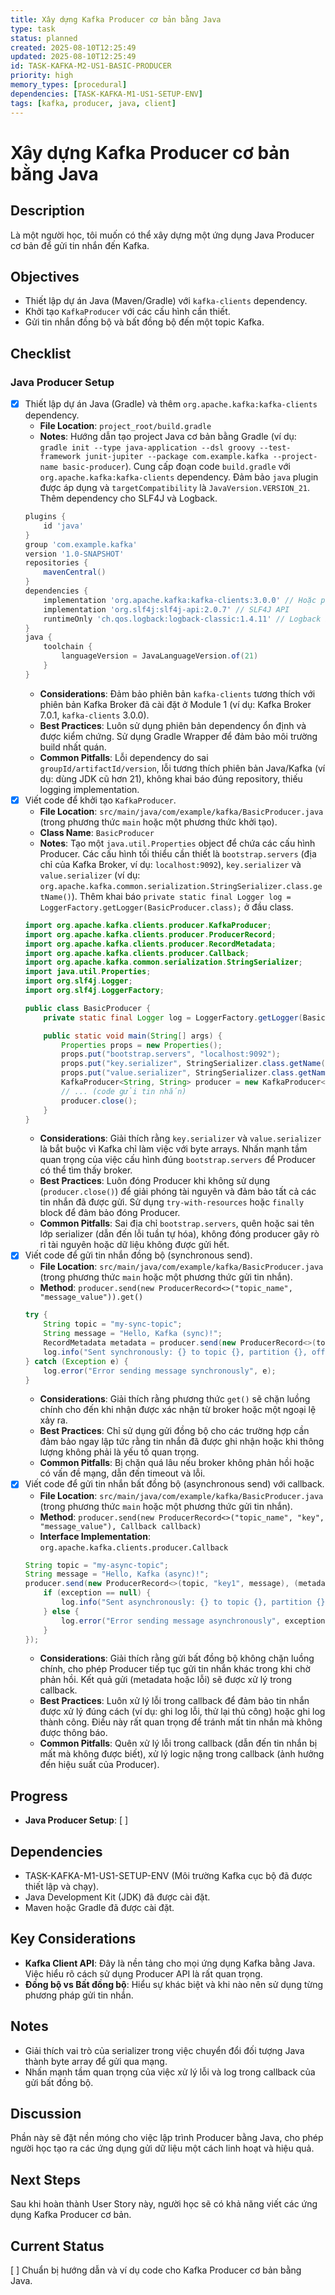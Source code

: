```yaml
---
title: Xây dựng Kafka Producer cơ bản bằng Java
type: task
status: planned
created: 2025-08-10T12:25:49
updated: 2025-08-10T12:25:49
id: TASK-KAFKA-M2-US1-BASIC-PRODUCER
priority: high
memory_types: [procedural]
dependencies: [TASK-KAFKA-M1-US1-SETUP-ENV]
tags: [kafka, producer, java, client]
---
```


# Xây dựng Kafka Producer cơ bản bằng Java

## Description
Là một người học, tôi muốn có thể xây dựng một ứng dụng Java Producer cơ bản để gửi tin nhắn đến Kafka.

## Objectives
*   Thiết lập dự án Java (Maven/Gradle) với `kafka-clients` dependency.
*   Khởi tạo `KafkaProducer` với các cấu hình cần thiết.
*   Gửi tin nhắn đồng bộ và bất đồng bộ đến một topic Kafka.

## Checklist
### Java Producer Setup
- [x] Thiết lập dự án Java (Gradle) và thêm `org.apache.kafka:kafka-clients` dependency.
    - **File Location**: `project_root/build.gradle`
    - **Notes**: Hướng dẫn tạo project Java cơ bản bằng Gradle (ví dụ: `gradle init --type java-application --dsl groovy --test-framework junit-jupiter --package com.example.kafka --project-name basic-producer`). Cung cấp đoạn code `build.gradle` với `org.apache.kafka:kafka-clients` dependency. Đảm bảo `java` plugin được áp dụng và `targetCompatibility` là `JavaVersion.VERSION_21`. Thêm dependency cho SLF4J và Logback.
    ```gradle
    plugins {
        id 'java'
    }
    group 'com.example.kafka'
    version '1.0-SNAPSHOT'
    repositories {
        mavenCentral()
    }
    dependencies {
        implementation 'org.apache.kafka:kafka-clients:3.0.0' // Hoặc phiên bản tương thích với Kafka 7.0.1
        implementation 'org.slf4j:slf4j-api:2.0.7' // SLF4J API
        runtimeOnly 'ch.qos.logback:logback-classic:1.4.11' // Logback implementation
    }
    java {
        toolchain {
            languageVersion = JavaLanguageVersion.of(21)
        }
    }
    ```
    - **Considerations**: Đảm bảo phiên bản `kafka-clients` tương thích với phiên bản Kafka Broker đã cài đặt ở Module 1 (ví dụ: Kafka Broker 7.0.1, `kafka-clients` 3.0.0).
    - **Best Practices**: Luôn sử dụng phiên bản dependency ổn định và được kiểm chứng. Sử dụng Gradle Wrapper để đảm bảo môi trường build nhất quán.
    - **Common Pitfalls**: Lỗi dependency do sai `groupId/artifactId/version`, lỗi tương thích phiên bản Java/Kafka (ví dụ: dùng JDK cũ hơn 21), không khai báo đúng repository, thiếu logging implementation.
- [x] Viết code để khởi tạo `KafkaProducer`.
    - **File Location**: `src/main/java/com/example/kafka/BasicProducer.java` (trong phương thức `main` hoặc một phương thức khởi tạo).
    - **Class Name**: `BasicProducer`
    - **Notes**: Tạo một `java.util.Properties` object để chứa các cấu hình Producer. Các cấu hình tối thiểu cần thiết là `bootstrap.servers` (địa chỉ của Kafka Broker, ví dụ: `localhost:9092`), `key.serializer` và `value.serializer` (ví dụ: `org.apache.kafka.common.serialization.StringSerializer.class.getName()`). Thêm khai báo `private static final Logger log = LoggerFactory.getLogger(BasicProducer.class);` ở đầu class.
    ```java
    import org.apache.kafka.clients.producer.KafkaProducer;
    import org.apache.kafka.clients.producer.ProducerRecord;
    import org.apache.kafka.clients.producer.RecordMetadata;
    import org.apache.kafka.clients.producer.Callback;
    import org.apache.kafka.common.serialization.StringSerializer;
    import java.util.Properties;
    import org.slf4j.Logger;
    import org.slf4j.LoggerFactory;

    public class BasicProducer {
        private static final Logger log = LoggerFactory.getLogger(BasicProducer.class);

        public static void main(String[] args) {
            Properties props = new Properties();
            props.put("bootstrap.servers", "localhost:9092");
            props.put("key.serializer", StringSerializer.class.getName());
            props.put("value.serializer", StringSerializer.class.getName());
            KafkaProducer<String, String> producer = new KafkaProducer<>(props);
            // ... (code gửi tin nhắn)
            producer.close();
        }
    }
    ```
    - **Considerations**: Giải thích rằng `key.serializer` và `value.serializer` là bắt buộc vì Kafka chỉ làm việc với byte arrays. Nhấn mạnh tầm quan trọng của việc cấu hình đúng `bootstrap.servers` để Producer có thể tìm thấy broker.
    - **Best Practices**: Luôn đóng Producer khi không sử dụng (`producer.close()`) để giải phóng tài nguyên và đảm bảo tất cả các tin nhắn đã được gửi. Sử dụng `try-with-resources` hoặc `finally` block để đảm bảo đóng Producer.
    - **Common Pitfalls**: Sai địa chỉ `bootstrap.servers`, quên hoặc sai tên lớp serializer (dẫn đến lỗi tuần tự hóa), không đóng producer gây rò rỉ tài nguyên hoặc dữ liệu không được gửi hết.
- [x] Viết code để gửi tin nhắn đồng bộ (synchronous send).
    - **File Location**: `src/main/java/com/example/kafka/BasicProducer.java` (trong phương thức `main` hoặc một phương thức gửi tin nhắn).
    - **Method**: `producer.send(new ProducerRecord<>("topic_name", "message_value")).get()`
    ```java
    try {
        String topic = "my-sync-topic";
        String message = "Hello, Kafka (sync)!";
        RecordMetadata metadata = producer.send(new ProducerRecord<>(topic, message)).get();
        log.info("Sent synchronously: {} to topic {}, partition {}, offset {}", message, metadata.topic(), metadata.partition(), metadata.offset());
    } catch (Exception e) {
        log.error("Error sending message synchronously", e);
    }
    ```
    - **Considerations**: Giải thích rằng phương thức `get()` sẽ chặn luồng chính cho đến khi nhận được xác nhận từ broker hoặc một ngoại lệ xảy ra.
    - **Best Practices**: Chỉ sử dụng gửi đồng bộ cho các trường hợp cần đảm bảo ngay lập tức rằng tin nhắn đã được ghi nhận hoặc khi thông lượng không phải là yếu tố quan trọng.
    - **Common Pitfalls**: Bị chặn quá lâu nếu broker không phản hồi hoặc có vấn đề mạng, dẫn đến timeout và lỗi.
- [x] Viết code để gửi tin nhắn bất đồng bộ (asynchronous send) với callback.
    - **File Location**: `src/main/java/com/example/kafka/BasicProducer.java` (trong phương thức `main` hoặc một phương thức gửi tin nhắn).
    - **Method**: `producer.send(new ProducerRecord<>("topic_name", "key", "message_value"), Callback callback)`
    - **Interface Implementation**: `org.apache.kafka.clients.producer.Callback`
    ```java
    String topic = "my-async-topic";
    String message = "Hello, Kafka (async)!";
    producer.send(new ProducerRecord<>(topic, "key1", message), (metadata, exception) -> {
        if (exception == null) {
            log.info("Sent asynchronously: {} to topic {}, partition {}, offset {}", message, metadata.topic(), metadata.partition(), metadata.offset());
        } else {
            log.error("Error sending message asynchronously", exception);
        }
    });
    ```
    - **Considerations**: Giải thích rằng gửi bất đồng bộ không chặn luồng chính, cho phép Producer tiếp tục gửi tin nhắn khác trong khi chờ phản hồi. Kết quả gửi (metadata hoặc lỗi) sẽ được xử lý trong callback.
    - **Best Practices**: Luôn xử lý lỗi trong callback để đảm bảo tin nhắn được xử lý đúng cách (ví dụ: ghi log lỗi, thử lại thủ công) hoặc ghi log thành công. Điều này rất quan trọng để tránh mất tin nhắn mà không được thông báo.
    - **Common Pitfalls**: Quên xử lý lỗi trong callback (dẫn đến tin nhắn bị mất mà không được biết), xử lý logic nặng trong callback (ảnh hưởng đến hiệu suất của Producer).

## Progress
*   **Java Producer Setup**: [ ]

## Dependencies
*   TASK-KAFKA-M1-US1-SETUP-ENV (Môi trường Kafka cục bộ đã được thiết lập và chạy).
*   Java Development Kit (JDK) đã được cài đặt.
*   Maven hoặc Gradle đã được cài đặt.

## Key Considerations
*   **Kafka Client API**: Đây là nền tảng cho mọi ứng dụng Kafka bằng Java. Việc hiểu rõ cách sử dụng Producer API là rất quan trọng.
*   **Đồng bộ vs Bất đồng bộ**: Hiểu sự khác biệt và khi nào nên sử dụng từng phương pháp gửi tin nhắn.

## Notes
*   Giải thích vai trò của serializer trong việc chuyển đổi đối tượng Java thành byte array để gửi qua mạng.
*   Nhấn mạnh tầm quan trọng của việc xử lý lỗi và log trong callback của gửi bất đồng bộ.

## Discussion
Phần này sẽ đặt nền móng cho việc lập trình Producer bằng Java, cho phép người học tạo ra các ứng dụng gửi dữ liệu một cách linh hoạt và hiệu quả.

## Next Steps
Sau khi hoàn thành User Story này, người học sẽ có khả năng viết các ứng dụng Kafka Producer cơ bản.

## Current Status
[ ] Chuẩn bị hướng dẫn và ví dụ code cho Kafka Producer cơ bản bằng Java.